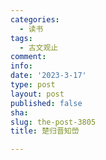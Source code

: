 ```yaml
---
categories:
  - 读书
tags:
  - 古文观止
comment: 
info: 
date: '2023-3-17'
type: post
layout: post
published: false
sha: 
slug: the-post-3805
title: 楚归晋知嵤

---
```

